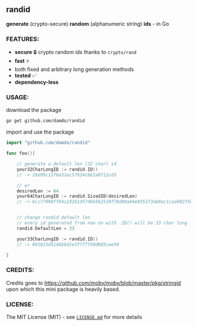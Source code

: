 ## randid

**generate** (crypto-secure) **random** (alphanumeric string) **ids** - in Go


### FEATURES:
- **secure** :lock: crypto random ids thanks to `crypto/rand`
- **fast** :zap:
- both fixed and arbitrary long generation methods
- **tested** :white_check_mark:
- **dependency-less**


### USAGE:
download the package
```sh
go get github.com/damdo/randid
```

import and use the package
```go
import "github.com/damdo/randid"

func foo(){

    // generate a default len (32 char) id
    your32CharLongID := randid.ID()
    // -> 26e99c11f0a31ec57924c8e2a0712cd3

    // or
    desiredLen := 64
    your64CharLongID := randid.SizedID(desiredLen)
    // -> 6cc77090ff64c232613574bb562510f78d88a84e8351f3a68ac1caa902750bb7


    // change randid default len
    // every id generated from now on with .ID() will be 33 char long
    randid.DefaultLen = 33

    your33CharLongID := randid.ID()
    // -> 091015d5146b6d2e3f77ff50d805cee50

}
```
### CREDITS:
Credits goes to https://github.com/moby/moby/blob/master/pkg/stringid <br>
upon which this mini package is heavily based.

### LICENSE:
The MIT License (MIT) - see [`LICENSE.md`](https://github.com/damdo/randid/blob/master/LICENSE.md) for more details
